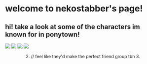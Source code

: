 # welcome to nekostabber's page!
## hi! take a look at some of the characters im known for in ponytown!

![](https://media.discordapp.net/attachments/671437852936241152/1001272397401436341/Untitled150_20220726003847.png)
![](https://media.discordapp.net/attachments/671437852936241152/1001272911434366976/Untitled150_20220726004017.png)
![](https://media.discordapp.net/attachments/671437852936241152/1001273887956402378/Untitled150_20220726004323.png)
![](https://media.discordapp.net/attachments/671437852936241152/1001273897460711545/Untitled150_20220726004446.png)
<p align="center">
2.    // feel like they'd make the perfect friend group tbh
3.</p>
